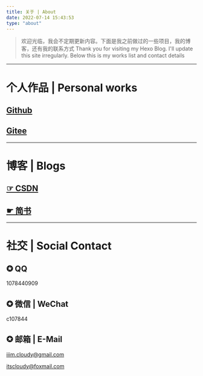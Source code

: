 ```yaml
---
title: 关于 | About
date: 2022-07-14 15:43:53
type: "about"
---
```


> 欢迎光临，我会不定期更新内容。下面是我之前做过的一些项目，我的博客，还有我的联系方式
> Thank you for visiting my Hexo Blog. I'll update this site irregularly. Below this is my works list and contact details
---

# 个人作品 | Personal works

## [Github](https://github.com/CloudyAnt)

## [Gitee](https://github.com/CloudyAnt)

---

# 博客 | Blogs

## [☞ CSDN](https://blog.csdn.net/qq_34461514)

## [☛ 简书](https://www.jianshu.com/u/8efec19db51d)

---

# 社交 | Social Contact

## ✪ QQ

1078440909

## ✪ 微信 | WeChat

c107844

## ✪ 邮箱 | E-Mail

iiim.cloudy@gmail.com

itscloudy@foxmail.com
